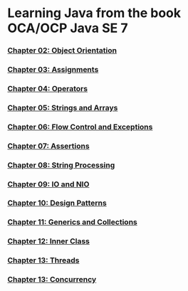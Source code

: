# Learning Java from the book OCA/OCP Java SE 7


### [Chapter 02: Object Orientation](02_oo.md)
### [Chapter 03: Assignments](03_assignments.md)
### [Chapter 04: Operators](04_operators.md)
### [Chapter 05: Strings and Arrays](05_strings.md)
### [Chapter 06: Flow Control and Exceptions](06_flow.md)

### [Chapter 07: Assertions](07_assertions.md)
### [Chapter 08: String Processing](08_string_processing.md)
### [Chapter 09: IO and NIO](09_io.md)
### [Chapter 10: Design Patterns](10_design_patterns.md)

### [Chapter 11: Generics and Collections](11_generics.md)
### [Chapter 12: Inner Class](12_inner_class.md)
### [Chapter 13: Threads](13_threads.md)
### [Chapter 13: Concurrency](14_concurrency.md)

